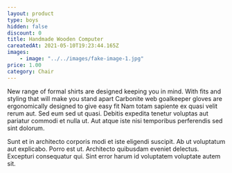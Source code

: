 ```yaml
---
layout: product
type: boys
hidden: false
discount: 0
title: Handmade Wooden Computer
careatedAt: 2021-05-10T19:23:44.165Z
images:
    - image: "../../images/fake-image-1.jpg"
price: 1.00
category: Chair
---
```

New range of formal shirts are designed keeping you in mind. With fits and styling that will make you stand apart
Carbonite web goalkeeper gloves are ergonomically designed to give easy fit
Nam totam sapiente ex quasi velit rerum aut. Sed eum sed ut quasi. Debitis expedita tenetur voluptas aut pariatur commodi et nulla ut. Aut atque iste nisi temporibus perferendis sed sint dolorum.
 Sunt et in architecto corporis modi et iste eligendi suscipit. Ab ut voluptatum aut explicabo. Porro est ut. Architecto quibusdam eveniet delectus. Excepturi consequatur qui. Sint error harum id voluptatem voluptate autem sit.
